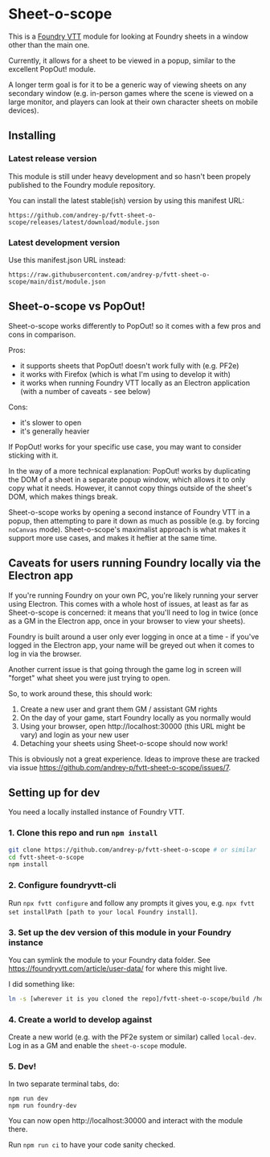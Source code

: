 Sheet-o-scope
====

This is a [Foundry VTT](https://foundryvtt.com/) module for looking at Foundry sheets in a window other than the main one.

Currently, it allows for a sheet to be viewed in a popup, similar to the excellent PopOut! module.

A longer term goal is for it to be a generic way of viewing sheets on any secondary window (e.g. in-person games where the scene is viewed on a large monitor, and players can look at their own character sheets on mobile devices).

Installing
---

### Latest release version

This module is still under heavy development and so hasn't been propely published to the Foundry module repository.

You can install the latest stable(ish) version by using this manifest URL:

```
https://github.com/andrey-p/fvtt-sheet-o-scope/releases/latest/download/module.json
```

### Latest development version

Use this manifest.json URL instead:

```
https://raw.githubusercontent.com/andrey-p/fvtt-sheet-o-scope/main/dist/module.json
```

Sheet-o-scope vs PopOut!
---

Sheet-o-scope works differently to PopOut! so it comes with a few pros and cons in comparison.

Pros:

- it supports sheets that PopOut! doesn't work fully with (e.g. PF2e)
- it works with Firefox (which is what I'm using to develop it with)
- it works when running Foundry VTT locally as an Electron application (with a number of caveats - see below)

Cons:

- it's slower to open
- it's generally heavier

If PopOut! works for your specific use case, you may want to consider sticking with it.

In the way of a more technical explanation: PopOut! works by duplicating the DOM of a sheet in a separate popup window, which allows it to only copy what it needs. However, it cannot copy things outside of the sheet's DOM, which makes things break.

Sheet-o-scope works by opening a second instance of Foundry VTT in a popup, then attempting to pare it down as much as possible (e.g. by forcing `noCanvas` mode). Sheet-o-scope's maximalist approach is what makes it support more use cases, and makes it heftier at the same time.

Caveats for users running Foundry locally via the Electron app
---

If you're running Foundry on your own PC, you're likely running your server using Electron. This comes with a whole host of issues, at least as far as Sheet-o-scope is concerned: it means that you'll need to log in twice (once as a GM in the Electron app, once in your browser to view your sheets).

Foundry is built around a user only ever logging in once at a time - if you've logged in the Electron app, your name will be greyed out when it comes to log in via the browser.

Another current issue is that going through the game log in screen will "forget" what sheet you were just trying to open.

So, to work around these, this should work:

1. Create a new user and grant them GM / assistant GM rights
2. On the day of your game, start Foundry locally as you normally would
3. Using your browser, open http://localhost:30000 (this URL might be vary) and login as your new user
4. Detaching your sheets using Sheet-o-scope should now work!

This is obviously not a great experience. Ideas to improve these are tracked via issue https://github.com/andrey-p/fvtt-sheet-o-scope/issues/7.

Setting up for dev
---

You need a locally installed instance of Foundry VTT.

### 1. Clone this repo and run `npm install`

```bash
git clone https://github.com/andrey-p/fvtt-sheet-o-scope # or similar
cd fvtt-sheet-o-scope
npm install
```

### 2. Configure foundryvtt-cli

Run `npx fvtt configure` and follow any prompts it gives you, e.g. `npx fvtt set installPath [path to your local Foundry install]`.

### 3. Set up the dev version of this module in your Foundry instance

You can symlink the module to your Foundry data folder. See https://foundryvtt.com/article/user-data/ for where this might live.

I did something like:

```bash
ln -s [wherever it is you cloned the repo]/fvtt-sheet-o-scope/build /home/$USER/.local/share/FoundryVTT/Data/modules/sheet-o-scope
```

### 4. Create a world to develop against

Create a new world (e.g. with the PF2e system or similar) called `local-dev`. Log in as a GM and enable the `sheet-o-scope` module.

### 5. Dev!

In two separate terminal tabs, do:

```
npm run dev
npm run foundry-dev
```

You can now open http://localhost:30000 and interact with the module there.

Run `npm run ci` to have your code sanity checked.

